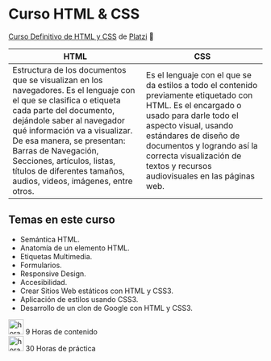 # Curso HTML & CSS

[Curso Definitivo de HTML y CSS](https://platzi.com/cursos/html-css/ 'Curso Definitivo de HTML y CSS') de [Platzi](https://platzi.com/ 'Platzi') 💚

| HTML                                                                                                                                                                                                                                                                                                                                                                | CSS                                                                                                                                                                                                                                                                                               |
| ------------------------------------------------------------------------------------------------------------------------------------------------------------------------------------------------------------------------------------------------------------------------------------------------------------------------------------------------------------------- | ------------------------------------------------------------------------------------------------------------------------------------------------------------------------------------------------------------------------------------------------------------------------------------------------- |
| Estructura de los documentos que se visualizan en los navegadores. Es el lenguaje con el que se clasifica o etiqueta cada parte del documento, dejándole saber al navegador qué información va a visualizar. De esa manera, se presentan: Barras de Navegación, Secciones, artículos, listas, títulos de diferentes tamaños, audios, videos, imágenes, entre otros. | Es el lenguaje con el que se da estilos a todo el contenido previamente etiquetado con HTML. Es el encargado o usado para darle todo el aspecto visual, usando estándares de diseño de documentos y logrando así la correcta visualización de textos y recursos audiovisuales en las páginas web. |

## Temas en este curso

- Semántica HTML.
- Anatomía de un elemento HTML.
- Etiquetas Multimedia.
- Formularios.
- Responsive Design.
- Accesibilidad.
- Crear Sitios Web estáticos con HTML y CSS3.
- Aplicación de estilos usando CSS3.
- Desarrollo de un clon de Google con HTML y CSS3.

<img width="30px" alt="horas" src="https://cdn-icons-png.flaticon.com/512/7570/7570864.png"> 9 Horas de contenido <br>
<img width="30px" alt="horas" src="https://cdn-icons-png.flaticon.com/512/563/563777.png"> 30 Horas de práctica
